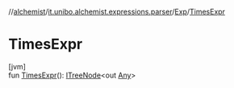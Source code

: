 //[alchemist](../../../index.md)/[it.unibo.alchemist.expressions.parser](../index.md)/[Exp](index.md)/[TimesExpr](-times-expr.md)

# TimesExpr

[jvm]\
fun [TimesExpr](-times-expr.md)(): [ITreeNode](../../it.unibo.alchemist.expressions.interfaces/-i-tree-node/index.md)<out [Any](https://kotlinlang.org/api/latest/jvm/stdlib/kotlin/-any/index.html)>
